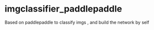 # imgclassifier_paddlepaddle
Based on paddlepaddle to classify imgs , and build the network by self
